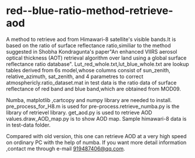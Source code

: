 # red--blue-ratio-method-retrieve-aod
A method to retrieve aod from Himawari-8 satellite's visible bands.It is based on the ratio of  surface reflectance ratio,similiar to the method suggested in Shobha Kondragunta's paper"An enhanced VIIRS aerosol optical thickness (AOT) retrieval algorithm over land using a global surface reflectance ratio database".
Lut_red_whole.txt,lut_blue_whole.txt are lookup tables derived from 6s model,whose columns consist of sun_zenith, relative_azimuth, sat_zenith, and 4 parametres to correct atmosphericly.ratio_dataset.mat in test data is the ratio data of surface reflectance of red band and blue band,which are obtained from MOD09.

Numba, matplotlib ,cartcopy and numpy library are needed to install. pre_process_for_H8.m is used for pre-process.retrieve_numba.py is the library of retrievel library. get_aod.py is used to retrieve AOD values.draw_AOD_map.py is to show AOD map.
Sample himawari-8 data is in test-data folder.

Compared with old version, this one can retrieve AOD at a very high speed on ordinary PC with the help of numba.
If you want more detail information ,contact me through e-mail 919487406@qq.com.
